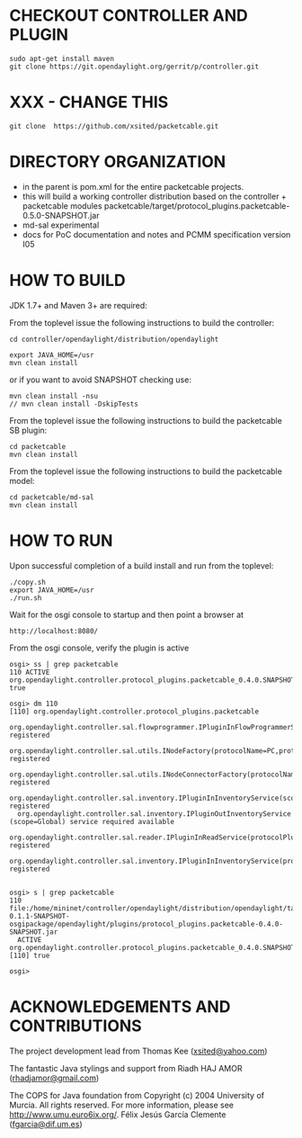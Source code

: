 CHECKOUT CONTROLLER AND PLUGIN
==============================

    sudo apt-get install maven
    git clone https://git.opendaylight.org/gerrit/p/controller.git

# XXX - CHANGE THIS
    git clone  https://github.com/xsited/packetcable.git

DIRECTORY ORGANIZATION
======================

- in the parent is pom.xml for the entire packetcable projects.
- this will build a working controller distribution
  based on the controller + packetcable modules
  packetcable/target/protocol_plugins.packetcable-0.5.0-SNAPSHOT.jar
- md-sal experimental
- docs for PoC documentation and notes and PCMM specification version I05
 

HOW TO BUILD
============

JDK 1.7+ and Maven 3+ are required:

From the toplevel issue the following instructions to build the controller:

    cd controller/opendaylight/distribution/opendaylight

    export JAVA_HOME=/usr
    mvn clean install

or if you want to avoid SNAPSHOT checking use: 

    mvn clean install -nsu
    // mvn clean install -DskipTests 

From the toplevel issue the following instructions to build the packetcable SB plugin:

    cd packetcable
    mvn clean install

From the toplevel issue the following instructions to build the packetcable model:

    cd packetcable/md-sal 
    mvn clean install


HOW TO RUN
==========

Upon successful completion of a build install and run from the toplevel:

    ./copy.sh
    export JAVA_HOME=/usr
    ./run.sh

Wait for the osgi console to startup and then point a browser at 

    http://localhost:8080/


From the osgi console, verify the plugin is active

    osgi> ss | grep packetcable
    110	ACTIVE      org.opendaylight.controller.protocol_plugins.packetcable_0.4.0.SNAPSHOT true

    osgi> dm 110
    [110] org.opendaylight.controller.protocol_plugins.packetcable
      org.opendaylight.controller.sal.flowprogrammer.IPluginInFlowProgrammerService(protocolPluginType=PC) registered
      org.opendaylight.controller.sal.utils.INodeFactory(protocolName=PC,protocolPluginType=PC) registered
      org.opendaylight.controller.sal.utils.INodeConnectorFactory(protocolName=PC,protocolPluginType=PC) registered
      org.opendaylight.controller.sal.inventory.IPluginInInventoryService(scope=Global,protocolPluginType=PC) registered
      org.opendaylight.controller.sal.inventory.IPluginOutInventoryService (scope=Global) service required available
      org.opendaylight.controller.sal.reader.IPluginInReadService(protocolPluginType=PC,containerName=default) registered
      org.opendaylight.controller.sal.inventory.IPluginInInventoryService(protocolPluginType=PC,containerName=default) registered


    osgi> s | grep packetcable
    110	file:/home/mininet/controller/opendaylight/distribution/opendaylight/target/distribution.opendaylight-0.1.1-SNAPSHOT-osgipackage/opendaylight/plugins/protocol_plugins.packetcable-0.4.0-SNAPSHOT.jar
      ACTIVE      org.opendaylight.controller.protocol_plugins.packetcable_0.4.0.SNAPSHOT [110] true
      
    osgi> 


ACKNOWLEDGEMENTS AND CONTRIBUTIONS
===================================  

The project development lead from
Thomas Kee (xsited@yahoo.com)

The fantastic Java stylings and support from
Riadh HAJ AMOR (rhadjamor@gmail.com)

The COPS for Java foundation from
Copyright (c) 2004 University of Murcia.  All rights reserved.
For more information, please see <http://www.umu.euro6ix.org/>.
Félix Jesús García Clemente  (fgarcia@dif.um.es)

